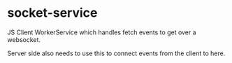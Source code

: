 # socket-service

JS Client WorkerService which handles fetch events to get over a websocket.

Server side also needs to use this to connect events from the client to here.


